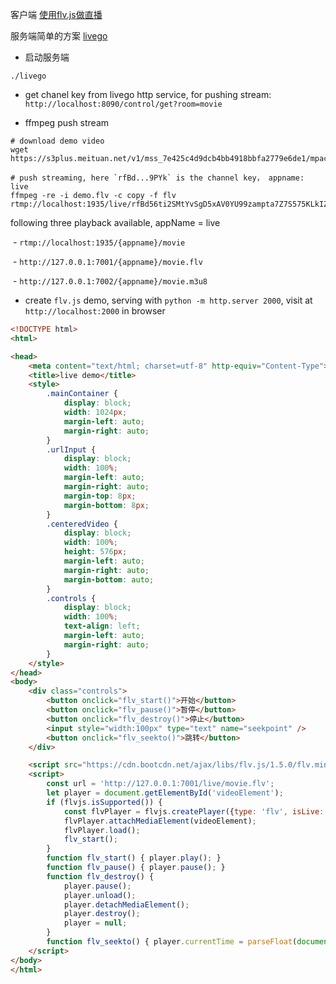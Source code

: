 客户端 [使用flv.js做直播](https://github.com/gwuhaolin/blog/issues/3#)

服务端简单的方案 [livego](https://github.com/gwuhaolin/livego)

- 启动服务端

```shell
./livego
```

- get chanel key from livego http service, for pushing stream: `http://localhost:8090/control/get?room=movie`

- ffmpeg push stream

```shell
# download demo video
wget https://s3plus.meituan.net/v1/mss_7e425c4d9dcb4bb4918bbfa2779e6de1/mpack/default/demo.flv

# push streaming, here `rfBd...9PYk` is the channel key， appname: live
ffmpeg -re -i demo.flv -c copy -f flv rtmp://localhost:1935/live/rfBd56ti2SMtYvSgD5xAV0YU99zampta7Z7S575KLkIZ9PYk
```

following three playback available, appName = live

​    - `rtmp://localhost:1935/{appname}/movie`

​    - `http://127.0.0.1:7001/{appname}/movie.flv`

​    - `http://127.0.0.1:7002/{appname}/movie.m3u8`

- create `flv.js` demo, serving with `python -m http.server 2000`, visit at `http://localhost:2000` in browser

```html
<!DOCTYPE html>
<html>

<head>
    <meta content="text/html; charset=utf-8" http-equiv="Content-Type">
    <title>live demo</title>
    <style>
        .mainContainer {
            display: block;
            width: 1024px;
            margin-left: auto;
            margin-right: auto;
        }
        .urlInput {
            display: block;
            width: 100%;
            margin-left: auto;
            margin-right: auto;
            margin-top: 8px;
            margin-bottom: 8px;
        }
        .centeredVideo {
            display: block;
            width: 100%;
            height: 576px;
            margin-left: auto;
            margin-right: auto;
            margin-bottom: auto;
        }
        .controls {
            display: block;
            width: 100%;
            text-align: left;
            margin-left: auto;
            margin-right: auto;
        }
    </style>
</head>
<body>
    <div class="controls">
        <button onclick="flv_start()">开始</button>
        <button onclick="flv_pause()">暂停</button>
        <button onclick="flv_destroy()">停止</button>
        <input style="width:100px" type="text" name="seekpoint" />
        <button onclick="flv_seekto()">跳转</button>
    </div>

	<script src="https://cdn.bootcdn.net/ajax/libs/flv.js/1.5.0/flv.min.js"></script>
    <script>
        const url = 'http://127.0.0.1:7001/live/movie.flv';
        let player = document.getElementById('videoElement');
        if (flvjs.isSupported()) {
            const flvPlayer = flvjs.createPlayer({type: 'flv', isLive: true, url});
            flvPlayer.attachMediaElement(videoElement);
            flvPlayer.load();
            flv_start();
        }
        function flv_start() { player.play(); }
        function flv_pause() { player.pause(); }
        function flv_destroy() {
            player.pause();
            player.unload();
            player.detachMediaElement();
            player.destroy();
            player = null;
        }
        function flv_seekto() { player.currentTime = parseFloat(document.getElementsByName('seekpoint')[0].value); }
    </script>
</body>
</html>
```

